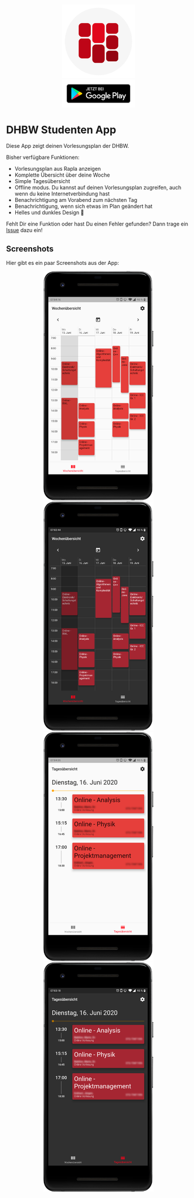 <p align="center">
<img src="https://raw.githubusercontent.com/Bennik2000/DHBWStudentInformationApp/master/icons/ic_launcher.svg" width="200">
<br />
<a href="https://play.google.com/store/apps/details?id=de.bennik2000.dhbwstudentapp"><img src="https://raw.githubusercontent.com/Bennik2000/DHBWStudentInformationApp/master/icons/play_store_get.svg" width="200"/></a>
</p>


# DHBW Studenten App

Diese App zeigt deinen Vorlesungsplan der DHBW. 

Bisher verfügbare Funktionen:

- Vorlesungsplan aus Rapla anzeigen
- Komplette Übersicht über deine Woche
- Simple Tagesübersicht
- Offline modus. Du kannst auf deinen Vorlesungsplan zugreifen, auch wenn du keine Internetverbindung hast
- Benachrichtigung am Vorabend zum nächsten Tag
- Benachrichtigung, wenn sich etwas im Plan geändert hat
- Helles und dunkles Design 👻



Fehlt Dir eine Funktion oder hast Du einen Fehler gefunden? Dann trage ein [Issue](https://github.com/Bennik2000/DHBWStudentInformationApp/issues) dazu ein!



## Screenshots

Hier gibt es ein paar Screenshots aus der App: 

<p align="center">
<img src="https://raw.githubusercontent.com/Bennik2000/DHBWStudentInformationApp/master/screenshots/screenshot_weekly.png" alt="screenshot_weekly" width="300" />
<img src="https://raw.githubusercontent.com/Bennik2000/DHBWStudentInformationApp/master/screenshots/screenshot_weekly_dark.png" alt="screenshot_weekly" width="300" /> 
<img src="https://raw.githubusercontent.com/Bennik2000/DHBWStudentInformationApp/master/screenshots/screenshot_daily.png" alt="screenshot_weekly" width="300" /> 
<img src="https://raw.githubusercontent.com/Bennik2000/DHBWStudentInformationApp/master/screenshots/screenshot_daily_dark.png" alt="screenshot_weekly" width="300" /> 
</p>

